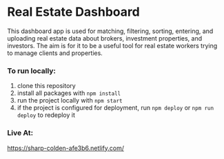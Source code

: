 # Real Estate Dashboard  

This dashboard app is used for matching, filtering, sorting, entering, and uploading real estate data about brokers, investment properties, and investors. The aim is for it to be a useful tool for real estate workers trying to manage clients and properties.

### To run locally:
1) clone this repository  
2) install all packages with `npm install`  
3) run the project locally with `npm start`
4) if the project is configured for deployment, run `npm deploy` or `npm run deploy` to redeploy it  

### Live At:
https://sharp-colden-afe3b6.netlify.com/